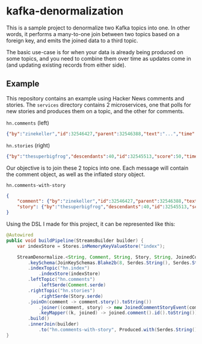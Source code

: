 # kafka-denormalization

This is a sample project to denormalize two Kafka topics into one. In other words,
it performs a many-to-one join between two topics based on a foreign key, and emits
the joined data to a third topic.

The basic use-case is for when your data is already being produced on some topics, and you need
to combine them over time as updates come in (and updating existing records from either side).

## Example

This repository contains an example using Hacker News comments and stories. The `services` directory
contains 2 microservices, one that polls for new stories and produces them on a topic, and the other for comments.

`hn.comments` (left)
```json
{"by":"zinekeller","id":32546427,"parent":32546388,"text":"...","time":1661132891,"type":"comment","story":32545513}
```

`hn.stories` (right)
```json
{"by":"thesuperbigfrog","descendants":40,"id":32545513,"score":50,"time":1661124181,"title":"The Google Pixel 6a highlights everything wrong with the U.S. phone market","type":"story","url":"https://www.xda-developers.com/google-pixel-6a-us-market-editorial/"}
```

Our objective is to join these 2 topics into one. Each message will contain the comment object, as well as the inflated story object.

`hn.comments-with-story`
```json
{
    "comment": {"by":"zinekeller","id":32546427,"parent":32546388,"text":"...","time":1661132891,"type":"comment","story":32545513},
    "story": {"by":"thesuperbigfrog","descendants":40,"id":32545513,"score":50,"time":1661124181,"title":"The Google Pixel 6a highlights everything wrong with the U.S. phone market","type":"story","url":"https://www.xda-developers.com/google-pixel-6a-us-market-editorial/"}
}
```

Using the DSL I made for this project, it can be represented like this:

```java
@Autowired
public void buildPipeline(StreamsBuilder builder) {
    var indexStore = Stores.inMemoryKeyValueStore("index");

    StreamDenormalize.<String, Comment, String, Story, String, JoinedCommentStoryEvent>builder()
        .keySchema(JoinKeySchemas.Blake2b(8, Serdes.String(), Serdes.String()))
        .indexTopic("hn.index")
            .indexStore(indexStore)
        .leftTopic("hn.comments")
            .leftSerde(Comment.serde)
        .rightTopic("hn.stories")
            .rightSerde(Story.serde)
        .joinOn(comment -> comment.story().toString())
            .joiner((comment, story) -> new JoinedCommentStoryEvent(comment, story))
            .keyMapper((k, joined) -> joined.comment().id().toString())
        .build()
        .innerJoin(builder)
            .to("hn.comments-with-story", Produced.with(Serdes.String(), JoinedCommentStoryEvent.serde));
}
```
